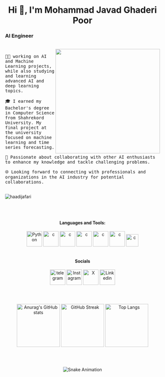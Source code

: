 
<h1 align="center">Hi 👋, I'm Mohammad Javad Ghaderi Poor <h3> AI Engineer </h3> </h1>
<br>
   
<div>
   <img align="right"  height="340" width="340" src="https://i.giphy.com/PjJ1cLHqLEveXysGDB.webp">
   <samp> <br>               
      🧑‍💻 working on AI and Machine Learning projects, while also studying and learning advanced AI and deep learning topics.<br><br>
      🎓 I earned my Bachelor's degree in Computer Science from Shahrekord University. My final project at the university focused on machine learning and time series forecasting.<br><br>
      🤝 Passionate about collaborating with other AI enthusiasts to enhance my knowledge and tackle challenging problems.<br><br>
      🌐 Looking forward to connecting with professionals and organizations in the AI industry for potential collaborations.
   </samp>
</div> <br>
<p align="left"> <img src="https://komarev.com/ghpvc/?username=mhmdghj&label=Profile%20views&color=0e75b6&style=flat" alt="haadijafari" /> </p>

<br><br>
<div align="center" >
<h4 align="center">Languages and Tools:</h4>
<a href="https://www.python.org" target="_blank" rel="noreferrer"> <img src="https://img.icons8.com/?size=100&id=13441&format=png&color=000000" alt="Python" height="50"/></a>
<a href="https://isocpp.org" target="_blank" rel="noreferrer"> <img src="https://img.icons8.com/?size=100&id=40669&format=png&color=000000" alt="c"  height="50"/></a>
<a href="https://www.java.com" target="_blank" rel="noreferrer"> <img src="https://img.icons8.com/?size=100&id=13679&format=png&color=000000" alt="c"  height="50"/></a>
<a href="https://www.tensorflow.org" target="_blank" rel="noreferrer"> <img src="https://img.icons8.com/?size=100&id=n3QRpDA7KZ7P&format=png&color=000000" alt="c"  height="50"/></a>
<a href="https://cloud.google.com" target="_blank" rel="noreferrer"> <img src="https://img.icons8.com/?size=100&id=WHRLQdbEXQ16&format=png&color=000000" alt="c"  height="50"/></a>
<a href="https://scikit-learn.org" target="_blank" rel="noreferrer"> <img src="https://seeklogo.com/images/S/scikit-learn-logo-8766D07E2E-seeklogo.com.png" alt="c"  height="50"/></a>
<a href="https://pandas.pydata.org" target="_blank" rel="noreferrer"> <img src="https://pypi-camo.freetls.fastly.net/f600bfcd25689c0d5d393d9189ae33d0ef4e6551/68747470733a2f2f636861726c6573667279652e6769746875622e696f2f696d672f70616e6e6461732d6c6f676f2e6a706567" alt="c"  height="40"/></a>
</div>

<br>
<div align="center">
<h4 align="center">Socials</h4>
<a href="https://twitter.com/" target="_blank"><img align="center" src='https://img.icons8.com/?size=100&id=63306&format=png&color=000000' alt="telegram"  height='50'/></a>
<a href="https://twitter.com/" target="_blank"><img align="center" src='https://img.icons8.com/?size=100&id=Xy10Jcu1L2Su&format=png&color=000000' alt='Instagram'  height='50'/></a>
<a href="https://twitter.com/" target="_blank"><img align="center" src='https://img.icons8.com/?size=100&id=ClbD5JTFM7FA&format=png&color=000000' alt='X' alt="telegram"  height='50'/></a>
<a href="https://twitter.com/" target="_blank"><img align="center" src='https://img.icons8.com/?size=100&id=13930&format=png&color=000000' alt='Linkedin' height='50'/></a>
</div>

<br><br>
<div align="center">
   <img src="https://github-readme-stats.vercel.app/api?username=mhmdjgh&theme=buefy&show_icons=true" height="140"  alt="Anurag's GitHub stats"/>
   <img src="https://streak-stats.demolab.com?user=mhmdjgh&theme=buefy&card_height=170" height="140" alt="GitHub Streak" />
   <img src="https://github-readme-stats.vercel.app/api/top-langs/?username=mhmdjgh&theme=buefy" height="140"  alt="Top Langs"  />
</div>

<br><br>
<div align="center">
   <img src="https://profile-readme-generator.com/assets/snake.svg" alt="Snake Animation" />
</div>

